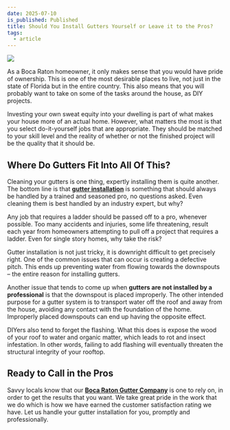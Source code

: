 ```yaml
---
date: 2025-07-10
is_published: Published
title: Should You Install Gutters Yourself or Leave it to the Pros?
tags:
  - article
---
```

![](/media/should-you-install-gutters-yourself.jpg)

As a Boca Raton homeowner, it only makes sense that you would have pride of ownership. This is one of the most desirable places to live, not just in the state of Florida but in the entire country. This also means that you will probably want to take on some of the tasks around the house, as DIY projects.

Investing your own sweat equity into your dwelling is part of what makes your house more of an actual home. However, what matters the most is that you select do-it-yourself jobs that are appropriate. They should be matched to your skill level and the reality of whether or not the finished project will be the quality that it should be.

## Where Do Gutters Fit Into All Of This?

Cleaning your gutters is one thing, expertly installing them is quite another. The bottom line is that [**gutter installation**](https://novagutter.com/#residential-gutter-installation) is something that should always be handled by a trained and seasoned pro, no questions asked. Even cleaning them is best handled by an industry expert, but why?

Any job that requires a ladder should be passed off to a pro, whenever possible. Too many accidents and injuries, some life threatening, result each year from homeowners attempting to pull off a project that requires a ladder. Even for single story homes, why take the risk?

Gutter installation is not just tricky, it is downright difficult to get precisely right. One of the common issues that can occur is creating a defective pitch. This ends up preventing water from flowing towards the downspouts – the entire reason for installing gutters.

Another issue that tends to come up when **gutters are not installed by a professional** is that the downspout is placed improperly. The other intended purpose for a gutter system is to transport water off the roof and away from the house, avoiding any contact with the foundation of the home. Improperly placed downspouts can end up having the opposite effect.

DIYers also tend to forget the flashing. What this does is expose the wood of your roof to water and organic matter, which leads to rot and insect infestation. In other words, failing to add flashing will eventually threaten the structural integrity of your rooftop.

## Ready to Call in the Pros

Savvy locals know that our [**Boca Raton Gutter Company**](https://www.novagutter.com/) is one to rely on, in order to get the results that you want. We take great pride in the work that we do which is how we have earned the customer satisfaction rating we have. Let us handle your gutter installation for you, promptly and professionally.